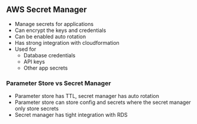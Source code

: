 ## AWS Secret Manager

- Manage secrets for applications
- Can encrypt the keys and credentials
- Can be enabled auto rotation
- Has strong integration with cloudformation
- Used for
  - Database credentials
  - API keys
  - Other app secrets

### Parameter Store vs Secret Manager

- Parameter store has TTL, secret manager has auto rotation
- Parameter store can store config and secrets where the secret manager only store secrets
- Secret manager has tight integration with RDS
